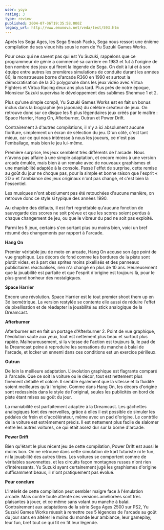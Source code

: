 ```yaml
---
user: yoyo
rating: 3
type: review
published: 2004-07-06T19:35:58.000Z
legacy_url: http://www.emunova.net/veda/test/593.htm
---
```

Après les Sega Ages, les Sega Smash Packs, Sega nous ressort une énième compilation de ses vieux hits sous le nom de Yu Suzuki Games Works.   

  

Pour ceux qui ne savent pas qui est Yu Suzuki, rappelons que ce programmeur de génie a commencé sa carrière en 1983 et fut à l'origine de bon nombre des jeux qui firent la légende de Sega. On doit à lui et à son équipe entre autres les premières simulations de conduite durant les années 80, la monstrueuse borne d'arcade R360 en 1990 et surtout la démocratisation de la 3D polygonale dans les jeux vidéo avec Virtua Fighters et Virtua Racing deux ans plus tard. Plus près de notre époque, Monsieur Suzuki supervisa le développement des sublimes Shenmue 1 et 2\.   

  

Plus qu'une simple compil, Yu Suzuki Games Works est en fait un bonus inclus dans la biographie (en japonais) du célèbre créateur de jeux. On retrouve donc sur ce disque les 5 plus légendaires jeux créés par le maître : Space Harrier, Hang On, Afterburner, Outrun et Power Drift.  

  

Contrairement à d'autres compilations, il n'y a ici absolument aucune fioriture, simplement un écran de sélection du jeu. D'un côté, c'est tant mieux, car ce qui nous intéresse à nous les joueurs, ce n'est pas l'emballage, mais bien le jeu lui-même.   

  

Première surprise, les jeux semblent très différents de l'arcade. Nous n'avons pas affaire à une simple adaptation, et encore moins à une version arcade émulée, mais bien à un remake avec de nouveaux graphismes et une maniabilité adaptée à la console. Passé l'effet de surprise, cette remise au goût du jour ne choque pas, pour la simple et bonne raison que l'esprit « 2D » et l'ambiance des jeux originaux n'ont pas changé, et c'est bien là l'essentiel.   

Les musiques n'ont absolument pas été retouchées d'aucune manière, on retrouve donc ce style si typique des années 1990\.  

Au chapitre des défauts, il est fort regrettable qu'aucune fonction de sauvegarde des scores ne soit prévue et que les scores soient perdus à chaque changement de jeu, ou que le vibreur du pad ne soit pas exploité.   

  

Parmi les 5 jeux, certains s'en sortant plus ou moins bien, voici un bref résumé des changements par rapport à l'arcade.  

  

**Hang On**  

Premier véritable jeu de moto en arcade, Hang On accuse son âge point de vue graphique. Les décors de fond comme les bordures de la piste sont plutôt vides, et à part des sprites moins pixellisés et des panneaux publicitaires réactualisés, rien n'a changé en plus de 10 ans. Heureusement que la jouabilité est parfaite et que l'esprit d'origine est toujours là, pour le plus grand bonheur des nostalgiques.  

  

**Space Harrier**  

Encore une révolution. Space Harrier est le tout premier shoot them up en 3d isométrique. La version restylée se contente elle aussi de réduire l'effet de pixellisation et de réadapter la jouabilité au stick analogique de la Dreamcast.   

  

**Afterburner**  

Afterburner est en fait un portage d'Afterburner 2\. Point de vue graphique, l'évolution saute aux yeux, tout est nettement plus beau et surtout plus rapide. Malheureusement, si la vitesse de l'action est toujours là, le pad de la Dreamcast peine à reproduire les sensations du manche à balai de l'arcade, et locker un ennemi dans ces conditions est un exercice périlleux.   

  

**Outrun**  

De loin la meilleure adaptation. L'évolution graphique est flagrante comparé à l'arcade. Que ce soit la voiture ou le décor, tout est nettement plus finement détaillé et coloré. Il semble également que la vitesse et la fluidité soient meilleures qu'à l'origine. Comme dans Hang On, les décors d'origine sont redessinés dans le style de l'original, seules les publicités en bord de piste étant mises au goût du jour.   

  

La maniabilité est parfaitement adaptée à la Dreamcast. Les gâchettes analogiques font des merveilles, grâce à elles il est possible de simuler les pédales de frein et d'accélérateur, même avec un pad d'origine. Le contrôle de la voiture est extrêmement précis. Il est nettement plus facile de slalomer entre les autres voitures, ce qui était assez dur sur la borne d'arcade.  

  

**Power Drift**  

Bien qu'étant le plus récent jeu de cette compilation, Power Drift est aussi le moins bon. On ne retrouve dans cette simulation de kart futuriste ni le fun, ni la jouabilité des autres titres. Les voitures se comportent comme de véritables savonnettes, et les circuits façon montagnes russes n'ont rien d'intéressants. Yu Suzuki ayant certainement jugé les graphismes d'origine suffisamment beaux, il n'ont pratiquement pas évolué.   

  

  

**Pour conclure**  

L'intérêt de cette compilation peut sembler maigre face à l'émulation arcade. Mais contre toute attente ces versions améliorées sont très plaisantes à jouer, et ce même sans volant ou manche à balai. Contrairement aux adaptations de la série Sega Ages 2500 sur PS2, Yu Suzuki Games Works réussit à remettre ces 5 légendes de l'arcade au goût du jour sans en altérer le moins du monde leur ambiance, leur gameplay, leur fun, bref tout ce qui fit en fit leur légende.